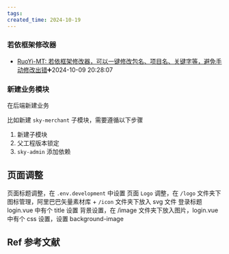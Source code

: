 ```yaml
---
tags: 
created_time: 2024-10-19
---
```


### 若依框架修改器

- [RuoYi-MT: 若依框架修改器，可以一键修改包名、项目名、关键字等，避免手动修改出错](https://gitee.com/lpf_project/RuoYi-MT)➕2024-10-09 20:28:07

### 新建业务模块

在后端新建业务

比如新建 `sky-merchant` 子模块，需要遵循以下步骤

1.  新建子模块
2. 父工程版本锁定
3. `sky-admin` 添加依赖

## 页面调整

页面标题调整，在 `.env.development` 中设置
页面 `Logo` 调整，在 `/logo` 文件夹下
图标管理，阿里巴巴矢量素材库 + `/icon` 文件夹下放入 svg 文件
登录标题 login.vue 中有个 title 设置
背景设置，在 /image 文件夹下放入图片，login.vue 中有个 css 设置，设置 background-image

## Ref 参考文献